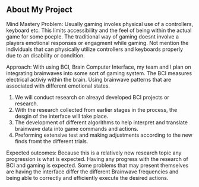 ## About My Project
Mind Mastery
Problem: Usually gaming involes physical use of a controllers, keyboard etc. This limits accessibility and the feel of being within the actual game for some poeple. The traditional way of gaming doesnt involve a players emotional responses or engagment while gaming. Not mention the individuals that can physically utilize controllers and keyboards properly due to an disability or condition. 

Approach: With using BCI, Brain Computer Interface, my team and I plan on integrating brainwaves into some sort of gaming system. The BCI measures electrical activiy within the brain. Using brainwave patterns that are associated with different emotional states. 
1. We will conduct research on alreayd developed BCI projects or research.
2. With the research collected from earlier stages in the process, the desgin of the interface will take place.
3. The development of different algorithms to help interpret and translate brainwave data into game commands and actions.
4. Preforming extensive test and making adjustments according to the new finds fromt the different trials.

Expected outcomes: Because this is a relatively new research topic any progression is what is expected. Having any progress with the research of BCI and gaming is expected.
Some problems that may present themselves are having the interface differ the different Brainwave frequencies and being able to correctly and efficiently execute the desired actions.

